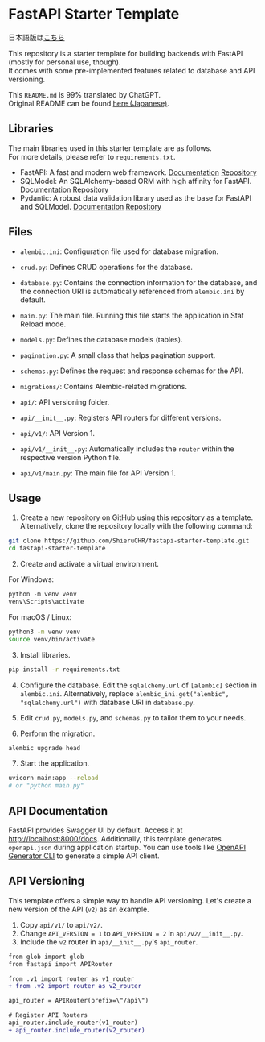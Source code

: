 # FastAPI Starter Template

日本語版は[こちら](README-ja.md)

This repository is a starter template for building backends with FastAPI (mostly for personal use, though).  
It comes with some pre-implemented features related to database and API versioning.

This `README.md` is 99% translated by ChatGPT.  
Original README can be found [here (Japanese)](README-ja.md).

## Libraries

The main libraries used in this starter template are as follows.  
 For more details, please refer to `requirements.txt`.

- FastAPI: A fast and modern web framework. [Documentation](https://fastapi.tiangolo.com/) [Repository](https://github.com/tiangolo/fastapi)
- SQLModel: An SQLAlchemy-based ORM with high affinity for FastAPI. [Documentation](https://sqlmodel.tiangolo.com/) [Repository](https://github.com/tiangolo/sqlmodel)
- Pydantic: A robust data validation library used as the base for FastAPI and SQLModel. [Documentation](https://docs.pydantic.dev/latest/) [Repository](https://github.com/pydantic/pydantic)

## Files

- `alembic.ini`: Configuration file used for database migration.
- `crud.py`: Defines CRUD operations for the database.
- `database.py`: Contains the connection information for the database, and the connection URI is automatically referenced from `alembic.ini` by default.
- `main.py`: The main file. Running this file starts the application in Stat Reload mode.
- `models.py`: Defines the database models (tables).
- `pagination.py`: A small class that helps pagination support.
- `schemas.py`: Defines the request and response schemas for the API.

- `migrations/`: Contains Alembic-related migrations.

- `api/`: API versioning folder.
- `api/__init__.py`: Registers API routers for different versions.

- `api/v1/`: API Version 1.
- `api/v1/__init__.py`: Automatically includes the `router` within the respective version Python file.
- `api/v1/main.py`: The main file for API Version 1.

## Usage

1. Create a new repository on GitHub using this repository as a template.  
Alternatively, clone the repository locally with the following command:

```sh
git clone https://github.com/ShieruCHR/fastapi-starter-template.git
cd fastapi-starter-template
```

2. Create and activate a virtual environment.

For Windows:

```powershell
python -m venv venv
venv\Scripts\activate
```

For macOS / Linux:

```sh
python3 -m venv venv
source venv/bin/activate
```

3. Install libraries.

```bash
pip install -r requirements.txt
```

4. Configure the database.
   Edit the `sqlalchemy.url` of `[alembic]` section in `alembic.ini`.
   Alternatively, replace `alembic_ini.get("alembic", "sqlalchemy.url")` with database URI in `database.py`.

5. Edit `crud.py`, `models.py`, and `schemas.py` to tailor them to your needs.

6. Perform the migration.

```sh
alembic upgrade head
```

7. Start the application.

```sh
uvicorn main:app --reload
# or "python main.py"
```

## API Documentation

FastAPI provides Swagger UI by default. Access it at <http://localhost:8000/docs>.
Additionally, this template generates `openapi.json` during application startup.
You can use tools like [OpenAPI Generator CLI](https://github.com/OpenAPITools/openapi-generator-cli) to generate a simple API client.

## API Versioning

This template offers a simple way to handle API versioning.
Let's create a new version of the API (`v2`) as an example.

1. Copy `api/v1/` to `api/v2/`.
2. Change `API_VERSION = 1` to `API_VERSION = 2` in `api/v2/__init__.py`.
3. Include the `v2` router in `api/__init__.py`'s `api_router`.

```diff
from glob import glob
from fastapi import APIRouter

from .v1 import router as v1_router
+ from .v2 import router as v2_router

api_router = APIRouter(prefix=\"/api\")

# Register API Routers
api_router.include_router(v1_router)
+ api_router.include_router(v2_router)
